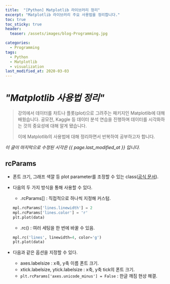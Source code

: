 ```yaml
---
title:  "[Python] Matplotlib 라이브러리 정리"
excerpt: "Matplotlib 라이브러리 주요 사용법을 정리합니다."
toc: true
toc_sticky: true
header:
  teaser: /assets/images/blog-Programming.jpg

categories:
  - Programming
tags:
  - Python
  - Matplotlib
  - visualization
last_modified_at: 2020-03-03
---
```








# _"Matplotlib 사용법 정리"_

> 강의에서 데이터를 차트나 플롯(plot)으로 그려주는 패키지인 Matplotlib에 대해 배웠습니다. 공모전, Kaggle 등 데이터 분석 연습을 진행하며 데이터를 시각화하는 것의 중요성에 대해 알게 됐습니다. 
>
> 이에 Matplotlib의 사용법에 대해 정리하면서 반복하여 공부하고자 합니다.



*이 글이 마지막으로 수정된 시각은 {{ page.last_modified_at }} 입니다.*



## rcParams

* 폰트 크기, 그래프 색깔 등 plot parameter를 조정할 수 있는 class([공식 문서](https://matplotlib.org/3.1.1/api/matplotlib_configuration_api.html#matplotlib.RcParams)).

* 다음의 두 가지 방식을 통해 사용할 수 있다.

  * .rcParams[] : 직접적으로 하나씩 지정해 커스텀.

  ```py
  mpl.rcParams['lines.linewidth'] = 2
  mpl.rcParams['lines.color'] = 'r'
  plt.plot(data)
  ```

  * .rc() : 여러 세팅을 한 번에 바꿀 수 있음.

  ```python
  mpl.rc('lines', linewidth=4, color='g')
  plt.plot(data)
  ```

* 다음과 같은 옵션을 지정할 수 있다.
  * axes.labelsize : x축, y축 이름 폰트 크기.
  * xtick.labelsize, ytick.labelsize : x축, y축 tick의 폰트 크기.
  * `plt.rcParams['axes.unicode_minus'] = False` : 한글 깨짐 현상 해결.



